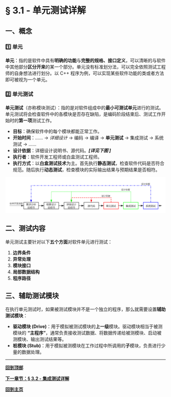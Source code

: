 # § 3.1 - 单元测试详解

## 一、概念

### :one: 单元

**单元**：指的是软件中具有**明确的功能**与**完整的规格、接口定义**，可以清晰的与软件中其他部分**区分开来**的某一个部分。单元没有标准划分法，可以完全依照测试工程师的自身想法进行划分。以 C++ 程序为例，可以实现某些软件功能的类或者方法即可被视为一个单元。

### :two: 单元测试

**单元测试**（亦称模块测试）：指的是对软件组成中的**最小可测试单元**进行的测试。单元测试将会检查软件中的各模块是否存在缺陷，是编码阶段结束后、测试工作开始时的**第一项**测试工作。

- **目标**：确保软件中的每个模块都能正常工作。
- **开始时间**：...... -> *详细设计* -> 编码 -> 编译 -> **单元测试** -> 集成测试 -> 系统测试 -> ......
- **设计依据**：详细设计说明书、源代码。***[详见下图 ]***
- **执行者**：软件开发工程师或白盒测试工程师。
- **执行方式**：以**白盒测试技术**为主。首先执行**静态测试**，检查软件代码是否符合规范。随后执行**动态测试**，检查模块的实际输出结果与预期结果是否相符。

![软件开发流程](https://github.com/Lingggao/Software-Testing-Basics/blob/master/%E7%AC%AC%E4%B8%89%E7%AB%A0/3_1_%E8%BD%AF%E4%BB%B6%E5%BC%80%E5%8F%91%E6%B5%81%E7%A8%8B.png?raw=true)

## 二、测试内容

单元测试主要针对以下**五个方面**对软件单元进行测试：

1. **边界条件**
2. **异常处理**
3. **模块接口**
4. **局部数据结构**
5. **程序路径**

## 三、辅助测试模块

在执行单元测试时，如果被测试模块并不是一个独立的程序，那么就需要设置**辅助测试模块**：

- **驱动模块 (Drive)**：用于模拟被测试模块的**上一级**模块。驱动模块相当于被测模块的 **“主程序”**，通常负责接收测试数据、将数据传递给被测模块、启动被测模块、输出测试结果等。
- **桩模块 (Stub)**：用于模拟被测模块在工作过程中所调用的**子**模块，负责进行少量的数据处理。

---
[**回到顶部**](https://github.com/Lingggao/Software-Testing-Basics/blob/master/%E7%AC%AC%E4%B8%89%E7%AB%A0/3_1_%E5%8D%95%E5%85%83%E6%B5%8B%E8%AF%95%E8%AF%A6%E8%A7%A3.md#-31---%E5%8D%95%E5%85%83%E6%B5%8B%E8%AF%95%E8%AF%A6%E8%A7%A3)

[**下一章节：§ 3.2 - 集成测试详解**](https://github.com/Lingggao/Software-Testing-Basics/blob/master/%E7%AC%AC%E4%B8%89%E7%AB%A0/3_2_%E9%9B%86%E6%88%90%E6%B5%8B%E8%AF%95%E8%AF%A6%E8%A7%A3.md#-32---%E9%9B%86%E6%88%90%E6%B5%8B%E8%AF%95%E8%AF%A6%E8%A7%A3)

[**回到主页**](https://github.com/Lingggao/Software-Testing-Basics#%E8%BD%AF%E4%BB%B6%E6%B5%8B%E8%AF%95%E5%9F%BA%E7%A1%80%E5%AD%A6%E4%B9%A0%E7%AC%94%E8%AE%B0)
